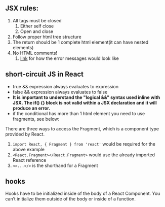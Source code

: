 ## JSX rules:
1. All tags must be closed
    1. Either self close <img />
    2. Open and close <div></div>
2. Follow proper html tree structure
3. The return should be 1 complete html element(it can have nested elements)
4. No HTML comments!
    1. [link](https://web.compass.lighthouselabs.ca/days/w06e/activities/985) for how the error messages would look like

## short-circuit JS in React
* true && expression always evaluates to expression
* false && expression always evaluates to false
* <strong>It is important to understand the "logical &&" syntax used inline with JSX. The if() {} block is not valid within a JSX declaration and it will produce an error.</strong>
* if the conditional has more than 1 html element you need to use fragments, see below:

There are three ways to access the Fragment, which is a component type provided by React.
1. `import React, { Fragment } from 'react'` would be required for the above example
2. `<React.Fragment></React.Fragment>` would use the already imported React reference
3. `<>...</>` is the shorthand for a Fragment

## hooks
Hooks have to be initialized inside of the body of a React Component. You can’t initialize them outside of the body or inside of a function.
